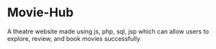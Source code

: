 # Movie-Hub
A theatre website made using js, php, sql, jsp which can allow users to explore, review, and book movies successfully
